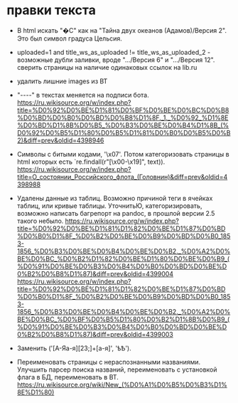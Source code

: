 
# правки текста
* В html искать "�С" как на "Тайна двух океанов (Адамов)/Версия 2". Это был символ градуса Цельсия.

* uploaded=1 and title_ws_as_uploaded != title_ws_as_uploaded_2   - возможные дубли заливки, вроде ".../Версия 6" и ".../Версия 12". сверить страницы на наличие одинаковых ссылок на lib.ru

* удалить лишние images из ВТ
* "----" в текстах меняется на подписи бота. 
    https://ru.wikisource.org/w/index.php?title=%D0%92%D0%BE%D1%81%D0%BF%D0%BE%D0%BC%D0%B8%D0%BD%D0%B0%D0%BD%D0%B8%D1%8F._1._%D0%92_%D1%8E%D0%BD%D1%8B%D0%B5_%D0%B3%D0%BE%D0%B4%D1%8B_(%D0%92%D0%B5%D1%80%D0%B5%D1%81%D0%B0%D0%B5%D0%B2)&diff=prev&oldid=4398946

* Символы с битыми кодами, '\x07'. Потом категоризовать страницы в html которых есть `re.findall(r"[\x00-\x19]", text)). 
    https://ru.wikisource.org/w/index.php?title=О_состоянии_Российского_флота_(Головнин)&diff=prev&oldid=4398988

* Удалены данные из таблиц. Возможно причиной <h> теги в ячейках таблиц, или кривые таблицы. УточнитьЮ, категоризировать, возможно написать багрепорт на pandoc,  в прошлой версии 2.5 такого небыло. 
    https://ru.wikisource.org/w/index.php?title=%D0%92%D0%BE%D1%81%D1%82%D0%BE%D1%87%D0%BD%D0%B0%D1%8F_%D0%B2%D0%BE%D0%B9%D0%BD%D0%B0_1853-1856_%D0%B3%D0%BE%D0%B4%D0%BE%D0%B2._%D0%A2%D0%BE%D0%BC_%D0%B2%D1%82%D0%BE%D1%80%D0%BE%D0%B9_(%D0%91%D0%BE%D0%B3%D0%B4%D0%B0%D0%BD%D0%BE%D0%B2%D0%B8%D1%87)&diff=prev&oldid=4399004
    https://ru.wikisource.org/w/index.php?title=%D0%92%D0%BE%D1%81%D1%82%D0%BE%D1%87%D0%BD%D0%B0%D1%8F_%D0%B2%D0%BE%D0%B9%D0%BD%D0%B0_1853-1856_%D0%B3%D0%BE%D0%B4%D0%BE%D0%B2._%D0%A2%D0%BE%D0%BC_%D0%BF%D0%B5%D1%80%D0%B2%D1%8B%D0%B9_(%D0%91%D0%BE%D0%B3%D0%B4%D0%B0%D0%BD%D0%BE%D0%B2%D0%B8%D1%87)&diff=prev&oldid=4399003

* Заменить ('[А-Яа-я][23;]+[а-я]', 'ѣѢ').

* Переименовать страницы с нераспознанными названиями. Улучшить парсер поиска названий, переименовать с установкой флага в БД, переименовать в ВТ.
    https://ru.wikisource.org/wiki/New_(%D0%A1%D0%B5%D0%B3%D1%8E%D1%80)
